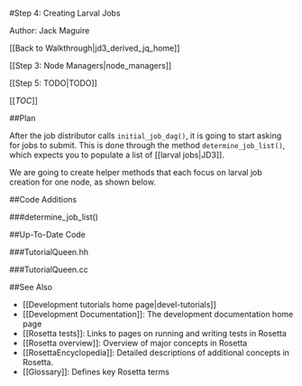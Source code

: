 #Step 4: Creating Larval Jobs

Author: Jack Maguire

[[Back to Walkthrough|jd3_derived_jq_home]]

[[Step 3: Node Managers|node_managers]]

[[Step 5: TODO|TODO]]

[[_TOC_]]

##Plan

After the job distributor calls `initial_job_dag()`, it is going to start asking for jobs to submit.
This is done through the method `determine_job_list()`, which expects you to populate a list of [[larval jobs|JD3]].

We are going to create helper methods that each focus on larval job creation for one node, as shown below.

##Code Additions

###determine_job_list()

##Up-To-Date Code

###TutorialQueen.hh

###TutorialQueen.cc


##See Also

* [[Development tutorials home page|devel-tutorials]]
* [[Development Documentation]]: The development documentation home page
* [[Rosetta tests]]: Links to pages on running and writing tests in Rosetta
* [[Rosetta overview]]: Overview of major concepts in Rosetta
* [[RosettaEncyclopedia]]: Detailed descriptions of additional concepts in Rosetta.
* [[Glossary]]: Defines key Rosetta terms